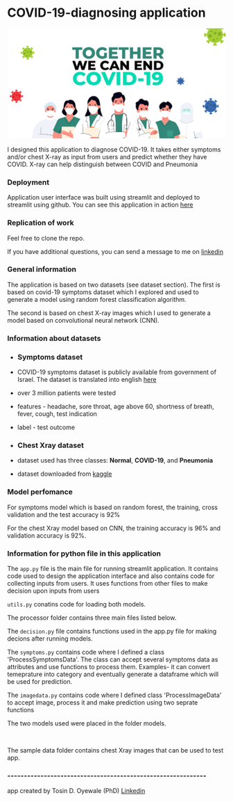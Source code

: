 # COVID-19-diagnosing application


<img src="pictures/END_COVID.jpeg" alt="END_COVID" width="2000"/>


I designed this application to diagnose COVID-19. 
It takes either symptoms and/or chest X-ray as input from users and predict whether they have COVID. 
X-ray can help distinguish between COVID and Pneumonia

### Deployment 

Application user interface was built using streamlit and deployed to streamlit using github. 
You can see this application in action [here](https://share.streamlit.io/ohteedee/covid-19_diagnosing_app/main/app.py)


### Replication of work
Feel free to clone the repo. 

If you have additional questions, you can send a message to me on [linkedin](https://www.linkedin.com/in/tosin-oyewale/)

### General information
The application is based on two datasets (see dataset section). 
The first is based on covid-19 symptoms dataset which I explored and used to generate a model using random forest classification algorithm. 

The second is based on chest X-ray images which I used to generate a model based on convolutional neural network (CNN). 

### Information about datasets

- ### Symptoms dataset

- COVID-19 symptoms dataset is publicly available from government of Israel. The dataset is translated into english [here](https://www.nature.com/articles/s41746-020-00372-6) 
- over 3 million patients were tested 
- features - headache, sore throat, age above 60, shortness of breath, fever, cough, test indication
- label - test outcome 

- ### Chest Xray dataset
-  dataset used has three classes: **Normal**, **COVID-19**, and **Pneumonia**
-  dataset downloaded from [kaggle](https://www.kaggle.com/pranavraikokte/covid19-image-dataset)

### Model perfomance 
For symptoms model which is based on random forest, the training, cross validation and the test accuracy is 92%
<br />

For the chest Xray model based on CNN, the training accuracy is 96% and validation accuracy is 92%. 

### Information for python file in this application
The ```app.py``` file is the main file for running streamlit application. 
It contains code used to design the application interface and also contains code for collecting inputs from users. 
It uses functions from other files to make decision upon inputs from users
<br />

```utils.py``` conatins code for loading both models. 
<br />

The processor folder contains three main files listed below.
<br />

The ```decision.py``` file contains functions used in the app.py file for making decions after running models.
<br />

The ```symptoms.py``` contains code where I defined a class 'ProcessSymptomsData'. 
The class can accept several symptoms data as attributes and use functions to process them. 
Examples- it can convert temeprature into category and eventually generate a dataframe which will be used for prediction.
<br />

The ```imagedata.py``` contains code where I defined class 'ProcessImageData' to accept image, process it and make prediction using two seprate functions
<br />

The two models used were placed in the folder models.

<br />

The sample data folder contains chest Xray images that can be used to test app.


### ------------------------------------------------------------
app created by Tosin D. Oyewale (PhD) 
[Linkedin](https://www.linkedin.com/in/tosin-oyewale/ )


